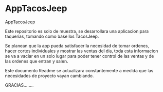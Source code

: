 # AppTacosJeep
AppTacosJeep

Este repositorio es solo de muestra, se desarrollara una aplicacion para taquerias, tomando como base los TacosJeep.

Se planean que la app pueda satisfacer la necesidad de tomar ordenes, hacer cortes individuales y mostrar las ventas del dia, toda esta informacion se va a vaciar en un solo lugar para poder tener control de las ventas y de las ordenes que entran y salen.

Este documento Readme se actualizara constantemente a medida que las necesidades de proyecto vayan cambiando.

GRACIAS........
